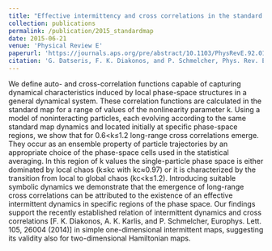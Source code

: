 ```yaml
---
title: "Effective intermittency and cross correlations in the standard map"
collection: publications
permalink: /publication/2015_standardmap
date: 2015-06-21
venue: 'Physical Review E'
paperurl: 'https://journals.aps.org/pre/abstract/10.1103/PhysRevE.92.012914'
citation: 'G. Datseris, F. K. Diakonos, and P. Schmelcher, Phys. Rev. E 92, 012914 (2015)'
---
```




We define auto- and cross-correlation functions capable of capturing dynamical characteristics induced by local phase-space structures in a general dynamical system. These correlation functions are calculated in the standard map for a range of values of the nonlinearity parameter k. Using a model of noninteracting particles, each evolving according to the same standard map dynamics and located initially at specific phase-space regions, we show that for 0.6<k≤1.2 long-range cross correlations emerge. They occur as an ensemble property of particle trajectories by an appropriate choice of the phase-space cells used in the statistical averaging. In this region of k values the single-particle phase space is either dominated by local chaos (k≤kc with kc≈0.97) or it is characterized by the transition from local to global chaos (kc<k≤1.2). Introducing suitable symbolic dynamics we demonstrate that the emergence of long-range cross correlations can be attributed to the existence of an effective intermittent dynamics in specific regions of the phase space. Our findings support the recently established relation of intermittent dynamics and cross correlations [F. K. Diakonos, A. K. Karlis, and P. Schmelcher, Europhys. Lett. 105, 26004 (2014)] in simple one-dimensional intermittent maps, suggesting its validity also for two-dimensional Hamiltonian maps.
